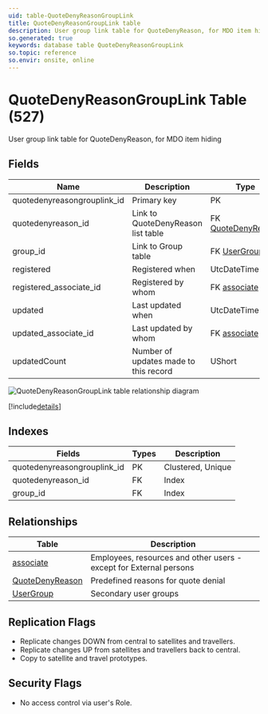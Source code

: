 ```yaml
---
uid: table-QuoteDenyReasonGroupLink
title: QuoteDenyReasonGroupLink table
description: User group link table for QuoteDenyReason, for MDO item hiding
so.generated: true
keywords: database table QuoteDenyReasonGroupLink
so.topic: reference
so.envir: onsite, online
---
```


# QuoteDenyReasonGroupLink Table (527)

User group link table for QuoteDenyReason, for MDO item hiding

## Fields

| Name | Description | Type | Null |
|------|-------------|------|:----:|
|quotedenyreasongrouplink\_id|Primary key|PK| |
|quotedenyreason\_id|Link to QuoteDenyReason list table|FK [QuoteDenyReason](quotedenyreason.md)| |
|group\_id|Link to Group table|FK [UserGroup](usergroup.md)| |
|registered|Registered when|UtcDateTime| |
|registered\_associate\_id|Registered by whom|FK [associate](associate.md)| |
|updated|Last updated when|UtcDateTime| |
|updated\_associate\_id|Last updated by whom|FK [associate](associate.md)| |
|updatedCount|Number of updates made to this record|UShort| |


![QuoteDenyReasonGroupLink table relationship diagram](./media/QuoteDenyReasonGroupLink.png)

[!include[details](./includes/quotedenyreasongrouplink.md)]

## Indexes

| Fields | Types | Description |
|--------|-------|-------------|
|quotedenyreasongrouplink\_id |PK |Clustered, Unique |
|quotedenyreason\_id |FK |Index |
|group\_id |FK |Index |

## Relationships

| Table|  Description |
|------|-------------|
|[associate](associate.md)  |Employees, resources and other users - except for External persons |
|[QuoteDenyReason](quotedenyreason.md)  |Predefined reasons for quote denial |
|[UserGroup](usergroup.md)  |Secondary user groups |


## Replication Flags

* Replicate changes DOWN from central to satellites and travellers.
* Replicate changes UP from satellites and travellers back to central.
* Copy to satellite and travel prototypes.

## Security Flags

* No access control via user's Role.

